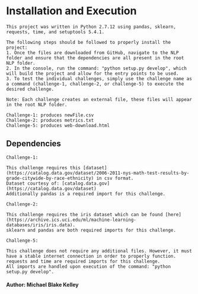 # Installation and Execution
	
	This project was written in Python 2.7.12 using pandas, sklearn, requests, time, and setuptools 5.4.1.
	
	The following steps should be followed to properly install the project:
	1. Once the files are downloaded from GitHub, navigate to the NLP folder and ensure that the dependencies are all present in the root NLP folder.
	2. In the console, run the command: "python setup.py develop", which will build the project and allow for the entry points to be used.
	3. To test the individual challenges, simply use the challenge name as a command (challenge-1, challenge-2, or challenge-5) to execute the desired challenge.
	
	Note: Each challenge creates an external file, these files will appear in the root NLP folder.
	
	Challenge-1: produces newFile.csv
	Challenge-2: produces metrics.txt
	Challenge-5: produces web-download.html

## Dependencies

	Challenge-1:
	
	This challenge requires this [dataset] (https://catalog.data.gov/dataset/2006-2011-nys-math-test-results-by-grade-citywide-by-race-ethnicity) in csv format.
	Dataset courtesy of: [catalog.data.gov] (https://catalog.data.gov/dataset)
	Additionally pandas is a required import for this challenge.
	
	Challenge-2:
	
	This challenge requires the iris dataset which can be found [here] (https://archive.ics.uci.edu/ml/machine-learning-databases/iris/iris.data).
	sklearn and pandas are both required imports for this challenge.

	Challenge-5:
	
	This challenge does not require any additional files. However, it must have a stable internet connection in order to properly function.
	requests and time are required imports for this challenge.
	All imports are handled upon execution of the command: "python setup.py develop".


#### Author: Michael Blake Kelley
